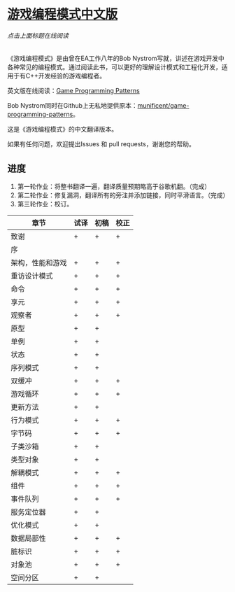﻿# [游戏编程模式中文版](http://tkchushbm.github.io/Game-Programming-Patterns-CN/)
###### 点击上面标题在线阅读

《游戏编程模式》是由曾在EA工作八年的Bob Nystrom写就，讲述在游戏开发中各种常见的编程模式。通过阅读此书，可以更好的理解设计模式和工程化开发，适用于有C++开发经验的游戏编程者。

英文版在线阅读：[Game Programming Patterns](http://gameprogrammingpatterns.com/)

Bob Nystrom同时在Github上无私地提供原本：[munificent/game-programming-patterns](https://github.com/munificent/game-programming-patterns)。

这是《游戏编程模式》的中文翻译版本。

如果有任何问题，欢迎提出Issues 和 pull requests，谢谢您的帮助。

## 进度

1. 第一轮作业：将整书翻译一遍，翻译质量预期略高于谷歌机翻。（完成）
2. 第二轮作业：修复漏洞，翻译所有的旁注并添加链接，同时平滑语言。（完成）
3. 第三轮作业：校订。

|章节|试译|初稿|校正|
|----|----|----|----|
| 致谢 | + | + | + |
| 序 |  | | |
| 架构，性能和游戏 | + | + | + |
| 重访设计模式 | + | + | + |
| 命令 | + | + | + |
| 享元 | + | + | + |
| 观察者 | + | + | + |
| 原型 | + | + |
| 单例 | + | + |
| 状态 | + | + |
| 序列模式 | + | + |
| 双缓冲 | + | + | + |
| 游戏循环 | + | + | + |
| 更新方法 | + | + |
| 行为模式 | + | + | + |
| 字节码 | + | + | + |
| 子类沙箱 | + | + |
| 类型对象 | + | + |
| 解耦模式 | + | + | + |
| 组件 | + | + | + |
| 事件队列 | + | + | + |
| 服务定位器 | + | + |
| 优化模式 | + | + |
| 数据局部性 | + | + | + |
| 脏标识 | + | + | + |
| 对象池 | + | + | + |
| 空间分区 | + | + |
